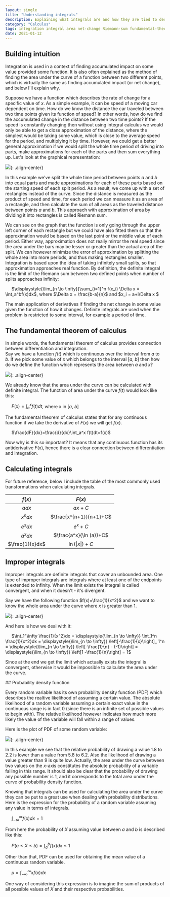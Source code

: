 ```yaml
---
layout: single
title: "Understanding integrals"
description: Explaining what integrals are and how they are tied to derivatives
category: "Calculus"
tags: integration integral area net-change Riemann-sum fundamental-theorem-of-calculus improper-integrals probability probability-density-function pdf derivative
date: 2021-01-12
---
```


## Building intuition

Integration is used in a context of finding accumulated impact on some value provided some function. It is also often explained as the method of finding the area under the curve of a function between two different points, which is virtually the same as finding accumulated impact (or net change), and below I'll explain why.

Suppose we have a function which describes the rate of change for a specific value of $x$. As a simple example, it can be speed of a moving car dependent on time. How do we know the distance the car traveled between two time points given its function of speed? In other words, how do we find the accumulated change in the distance between two time points? If the speed is constantly changing then without using integral calculus we would only be able to get a close approximation of the distance, where the simplest would be taking some value, which is close to the average speed for the period, and multiplying it by time. However, we could get a better general approximation if we would split the whole time period of driving into parts, make approximations for each of the parts and then sum everything up. Let's look at the graphical representation:

![](/assets/images/calculus/plot_area_under_curve.png){: .align-center}

In this example we've split the whole time period between points $a$ and $b$ into equal parts and made approximations for each of these parts based on the starting speed of each split period. As a result, we come up with a set of rectangles instead of the curve. Since the distance is measured as the product of speed and time, for each period we can measure it as an area of a rectangle, and then calculate the sum of all areas as the traveled distance between points $a$ and $b$. This approach with approximation of area by dividing it into rectangles is called Riemann sum.

We can see on the graph that the function is only going through the upper left corner of each rectangle but we could have also fitted them so that the approximation would be based on the last point or the middle value of each period. Either way, approximation does not really mirror the real speed since the area under the bars may be lesser or greater than the actual area of the split. We can however minimize the error of approximation by splitting the whole area into more periods, and thus making rectangles smaller. Integration is based upon the idea of taking infinitely small splits, so that approximation approaches real function. By definition, the definite integral is the limit of the Riemann sum between two defined points when number of splits approaches infinity:

&nbsp;&nbsp;&nbsp;&nbsp;
$\displaystyle{\lim_{n \to \infty}}\sum_{i=1}^n f(x_i) \Delta x = \int_a^bf(x)dx$,
where $\Delta x = \frac{b-a}{n}$ and $x_i = a+i\Delta x $

The main application of derivatives if finding the net change in some value given the function of how it changes. Definite integrals are used when the problem is restricted to some interval, for example a period of time.

## The fundamental theorem of calculus

In simple words, the fundamental theorem of calculus provides connection between differentiation and integration.<br>
Say we have a function $f(t)$ which is continuous over the interval from $a$ to $b$. If we pick some value of $x$ which belongs to the interval [$a$, $b$] then how do we define the function which represents the area between $a$ and $x$?

![](/assets/images/calculus/plot_area_under_curve_with_middle_value.png){: .align-center}

We already know that the area under the curve can be calculated with definite integral. The function of area under the curve $f(t)$ would look like this:

&nbsp;&nbsp;&nbsp;&nbsp;
$F(x) = \int_a^x f(t)dt$,
where x in [$a$, $b$]

The fundamental theorem of calculus states that for any continuous function if we take the derivative of $F(x)$ we will get $f(x)$.

&nbsp;&nbsp;&nbsp;&nbsp;
$\frac{dF}{dx}=\frac{d}{dx}\int_a^x f(t)dt=f(x)$

Now why is this so important? It means that any continuous function has its antiderivative $F(x)$, hence there is a clear connection between differentiation and integration.

## Calculating integrals

For future reference, below I include the table of the most commonly used transformations when calculating integrals.

|$f(x)$|$F(x)$|
|:---:|:---:|
|$a dx$|$ax+C$|
|$x^n dx$|$\frac{x^{n+1}}{n+1}+C$|
|$e^x dx$|$e^x+C$|
|$a^x dx$|$\frac{a^x}{\ln (a)}+C$|
|$\frac{1}{x}dx$|$\ln (\lvert x \rvert)+C$|

## Improper integrals

Improper integrals are definite integrals that cover an unbounded area. One type of improper integrals are integrals where at least one of the endpoints is extended to infinity. When the limit exists the integral is called convergent, and when it doesn't  - it's divergent.

Say we have the following function $f(x)=\frac{1}{x^2}$ and we want to know the whole area under the curve where $x$ is greater than 1.

![](/assets/images/calculus/plot_area_under_improper_integral.png){: .align-center}

And here is how we deal with it:

&nbsp;&nbsp;&nbsp;&nbsp;
$\int_1^\infty \frac{1}{x^2}dx = \displaystyle{\lim_{n \to \infty}} \int_1^n \frac{1}{x^2}dx = \displaystyle{\lim_{n \to \infty}} \left[-\frac{1}{x}\right]_ 1^n = \displaystyle{\lim_{n \to \infty}} \left[-\frac{1}{n} - (-1)\right] = \displaystyle{\lim_{n \to \infty}} \left[1 -\frac{1}{n}\right] = 1$

Since at the end we get the limit which actually exists the integral is convergent, otherwise it would be impossible to calculate the area under the curve.

<div id='probability_density_function'/>
## Probability density function

Every random variable has its own probability density function (PDF) which describes the realtive likelihood of assuming a certain value. The absolute likelihood of a random variable assuming a certain exact value in the continuous range is in fact 0 (since there is an infinite set of possible values to begin with). The relative likelihood however indicates how much more likely the value of the variable will fall within a range of values.

Here is the plot of PDF of some random variable:

![](/assets/images/calculus/pdf_example.png){: .align-center}

In this example we see that the relative probability of drawing a value 1.8 to 2.2 is lower than a value from 5.8 to 6.2. Also the likelihood of drawing a value greater than 9 is quite low. Actually, the area under the curve between two values on the $x$-axis constitutes the absolute probability of a variable falling in this range. It should also be clear that the probability of drawing any possible number is 1, and it corresponds to the total area under the curve of probability density function.

Knowing that integrals can be used for calculating the area under the curve they can be put to a great use when dealing with probability distributions. Here is the expression for the probability of a random variable assuming any value in terms of integrals.

&nbsp;&nbsp;&nbsp;&nbsp;
$\int_{-\infty}^\infty f(x)dx = 1$

From here the probability of $X$ assuming value between $a$ and $b$ is described like this:

&nbsp;&nbsp;&nbsp;&nbsp;
$P(a \leq X \leq b) = \int_a^b f(x)dx \leq 1$

Other than that, PDF can be used for obtaining the mean value of a continuous random variable.

&nbsp;&nbsp;&nbsp;&nbsp;
$\mu = \int_{-\infty}^\infty xf(x)dx$

One way of considering this expression is to imagine the sum of products of all possible values of $X$ and their respective probabilities.